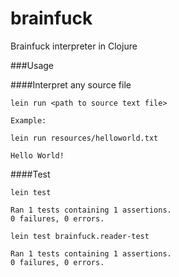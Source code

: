 # brainfuck

Brainfuck interpreter in Clojure

###Usage

####Interpret any source file
```
lein run <path to source text file>

Example:

lein run resources/helloworld.txt

Hello World!

```

####Test
```
lein test

Ran 1 tests containing 1 assertions.
0 failures, 0 errors.

lein test brainfuck.reader-test

Ran 1 tests containing 1 assertions.
0 failures, 0 errors.

```
